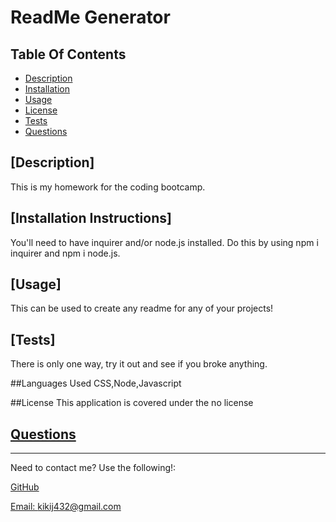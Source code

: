 # ReadMe Generator

   

  ## Table Of Contents
  * [Description](#description)
  * [Installation](#installation)
  * [Usage](#usage)
  * [License](#license)
  * [Tests](#tests)
  * [Questions](#questions)
  
  ## [Description]
  This is my homework for the coding bootcamp.


  ## [Installation Instructions]
  You'll need to have inquirer and/or node.js installed. Do this by using npm i inquirer and npm i node.js.

  ## [Usage]

  This can be used to create any readme for any of your projects!

  
  ## [Tests]

  There is only one way, try it out and see if you broke anything.
  
  ##Languages Used
  CSS,Node,Javascript

  ##License
  This application is covered under the no license

  ## [Questions](#table-of-contents)
  -------------------------------------------------------------------------------------------

  Need to contact me? Use the following!:

  [GitHub](https://github.com/IndiscreetGiraffe)

  [Email: kikij432@gmail.com](mailto:kikij432@gmail.com)



